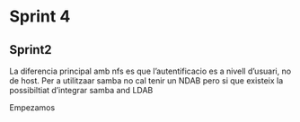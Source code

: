 # Sprint 4

## **Sprint2**
La diferencia principal amb nfs es que l’autentificacio es a nivell d’usuari, no de host. Per a utilitzaar samba no cal tenir un NDAB pero si que existeix la possibiltiat d’integrar samba and LDAB


Empezamos